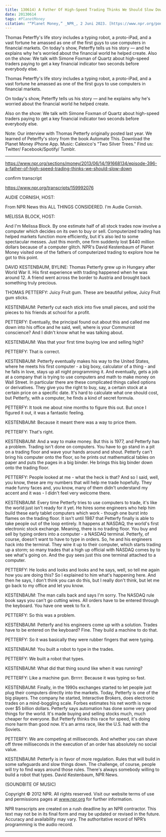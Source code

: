 ```yaml
---
title: 130614) A Father Of High-Speed Trading Thinks We Should Slow Down
date: 20130614
tags: #PlanetMoney
citation: "“Planet Money,” _NPR_, 2 Juni 2023. [https://www.npr.org/podcasts/510289/planet-money](https://www.npr.org/podcasts/510289/planet-money) (diakses 4 Juni 2023)."
---
```


Thomas Peterffy's life story includes a typing robot, a proto-iPad, and a vast fortune he amassed as one of the first guys to use computers in financial markets. On today's show, Peterffy tells us his story — and he explains why he's worried about the financial world he helped create. Also on the show: We talk with Simone Foxman of Quartz about high-speed traders paying to get a key financial indicator two seconds before everybody else.

Thomas Peterffy's life story includes a typing robot, a proto-iPad, and a vast fortune he amassed as one of the first guys to use computers in financial markets.

On today's show, Peterffy tells us his story — and he explains why he's worried about the financial world he helped create.

Also on the show: We talk with Simone Foxman of Quartz about high-speed traders paying to get a key financial indicator two seconds before everybody else.

Note: Our interview with Thomas Petterfy originally posted last year. We learned of Peterffy's story from the book Automate This. Download the Planet Money iPhone App. Music: Calexico's "Two Silver Trees." Find us: Twitter/ Facebook/Spotify/ Tumblr.

----

https://www.npr.org/sections/money/2013/06/14/191668134/episode-396-a-father-of-high-speed-trading-thinks-we-should-slow-down

confirm transcript 

https://www.npr.org/transcripts/159992076

AUDIE CORNISH, HOST:

From NPR News this ALL THINGS CONSIDERED. I'm Audie Cornish.

MELISSA BLOCK, HOST:

And I'm Melissa Block. By one estimate half of all stock trades now involve a computer which decides on its own to buy or sell. Computerized trading has helped markets function more efficiently, but it's also led to some spectacular messes. Just this month, one firm suddenly lost $440 million dollars because of a computer glitch. NPR's David Kestenbaum of Planet Money visited one of the fathers of computerized trading to explore how he got to this point.

DAVID KESTENBAUM, BYLINE: Thomas Petterfy grew up in Hungary after World War II. His first experience with trading happened when he was around 12. A friend went across the border to Austria and brought back something truly precious.

THOMAS PETTERFY: Juicy Fruit gum. These are beautiful yellow, Juicy Fruit gum sticks.

KESTENBAUM: Petterfy cut each stick into five small pieces, and sold the pieces to his friends at school for a profit.

PETTERFY: Eventually, the principal found out about this and called me down into his office and he said, well, where is your Communist conscience? And I didn't know what he was talking about.

KESTENBAUM: Was that your first time buying low and selling high?

PETTERFY: That is correct.

KESTENBAUM: Petterfy eventually makes his way to the United States, where he meets his first computer - a big boxy, calculator of a thing - and he falls in love, stays up all night programming it. And eventually, gets a job at a company that is trying to use computers and math to make money on Wall Street. In particular there are these complicated things called options or derivatives. They give you the right to buy, say, a certain stock at a certain price on a specific date. It's hard to calculate what one should cost, but Petterfy, with a computer, he finds a kind of secret formula.

PETTERFY: It took me about nine months to figure this out. But once I figured it out, it was a fantastic feeling.

KESTENBAUM: Because it meant there was a way to price them.

PETTERFY: That's right.

KESTENBAUM: And a way to make money. But this is 1977, and Petterfy has a problem. Trading isn't done on computers. You have to go stand in a pit on a trading floor and wave your hands around and shout. Petterfy can't bring his computer onto the floor, so he prints out mathematical tables on paper and puts the pages in a big binder. He brings this big binder down onto the trading floor.

PETTERFY: People looked at me - what the heck is that? And so I said, well, you know, these are my numbers that will help me trade hopefully. They made funny faces and, you know, many of them didn't understand my accent and it was - I didn't feel very welcome there.

KESTENBAUM: Every time Petterfy tries to use computers to trade, it's like the world just isn't ready for it yet. He hires some engineers who help him build these early tablet computers which work - though one burst into flames on the trading floor. It isn't until 1987 that Petterfy finally is able to take people out of the loop entirely. It happens at NASDAQ, the world's first electronic stock exchange. Meaning, there is no trading floor. You buy and sell by typing orders into a computer - a NASDAQ terminal. Petterfy, of course, doesn't want to have to type in orders. So, he and his engineers hack into the terminal. They wire it up to their computer, which starts trading up a storm; so many trades that a high up official with NASDAQ comes by to see what's going on. And the guy sees just this one terminal attached to a computer.

PETTERFY: He looks and looks and looks and he says, well, so tell me again how you are doing this? So I explained to him what's happening here. And then he says, I don't think you can do this, but I really don't think, but let me go back to my office and let you know.

KESTENBAUM: The man calls back and says I'm sorry. The NASDAQ rule book says you can't go cutting wires. All orders have to be entered through the keyboard. You have one week to fix it.

PETTERFY: So this was a problem.

KESTENBAUM: Petterfy and his engineers come up with a solution. Trades have to be entered on the keyboard? Fine. They build a machine to do that.

PETTERFY: So it was basically they were rubber fingers that were typing.

KESTENBAUM: You built a robot to type in the trades.

PETTERFY: We built a robot that types.

KESTENBAUM: What did that thing sound like when it was running?

PETTERFY: Like a machine gun. Brrrrr. Because it was typing so fast.

KESTENBAUM: Finally, in the 1990s exchanges started to let people just plug their computers directly into the markets. Today, Petterfy is one of the big players. The company he started, Interactive Brokers, does electronic trades on a mind-boggling scale. Forbes estimates his net worth is now over $5 billion dollars. Petterfy says automation has done some very good things for the world. It's made buying and selling stocks much, much cheaper for everyone. But Petterfy thinks this race for speed, it's doing more harm than good now. It's an arms race, like the U.S. had with the Soviets.

PETTERFY: We are competing at milliseconds. And whether you can shave off three milliseconds in the execution of an order has absolutely no social value.

KESTENBAUM: Petterfy is in favor of more regulation. Rules that will build in some safeguards and slow things down. The challenge, of course, people will try to find ways around those rules. There's always somebody willing to build a robot that types. David Kestenbaum, NPR News.

(SOUNDBITE OF MUSIC)

Copyright © 2012 NPR. All rights reserved. Visit our website terms of use and permissions pages at www.npr.org for further information.

NPR transcripts are created on a rush deadline by an NPR contractor. This text may not be in its final form and may be updated or revised in the future. Accuracy and availability may vary. The authoritative record of NPR’s programming is the audio record.

----
